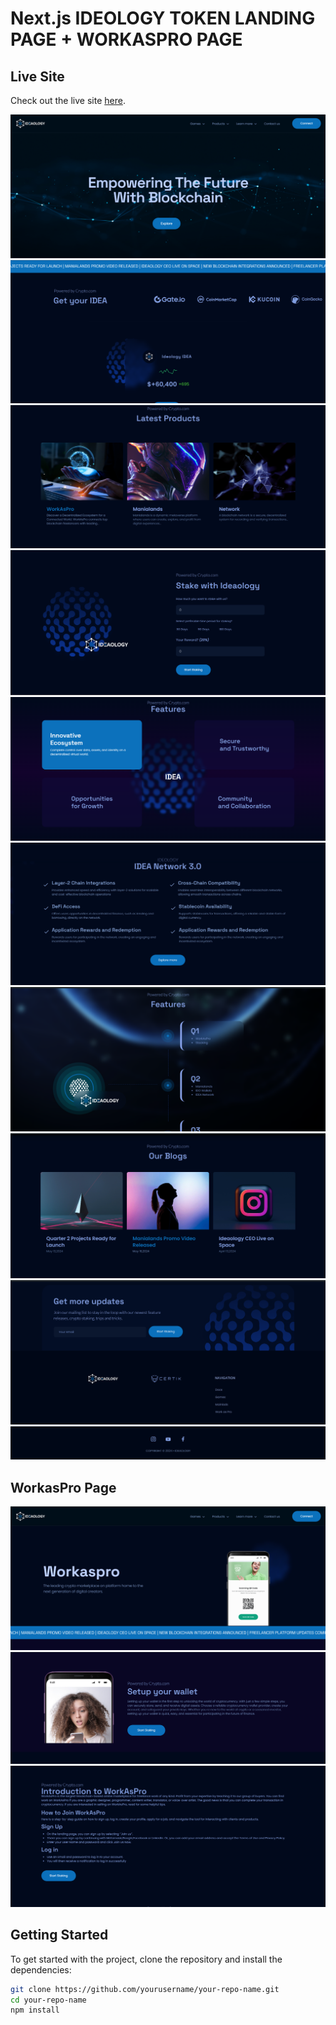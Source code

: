 # Next.js IDEOLOGY TOKEN LANDING PAGE + WORKASPRO PAGE

## Live Site

Check out the live site [here](https://nextjs-ideology-token.vercel.app/).

![Image1](https://github.com/Moeez-Rajpoot/Nextjs-ideology-token/blob/main/images/image1.png)
![Image2](https://github.com/Moeez-Rajpoot/Nextjs-ideology-token/blob/main/images/image2.png)
![Image3](https://github.com/Moeez-Rajpoot/Nextjs-ideology-token/blob/main/images/image3.png)
![Image4](https://github.com/Moeez-Rajpoot/Nextjs-ideology-token/blob/main/images/image4.png)
![Image5](https://github.com/Moeez-Rajpoot/Nextjs-ideology-token/blob/main/images/image5.png)
![Image6](https://github.com/Moeez-Rajpoot/Nextjs-ideology-token/blob/main/images/image6.png)
![Image7](https://github.com/Moeez-Rajpoot/Nextjs-ideology-token/blob/main/images/image7.png)
![Image8](https://github.com/Moeez-Rajpoot/Nextjs-ideology-token/blob/main/images/image8.png)
![Image9](https://github.com/Moeez-Rajpoot/Nextjs-ideology-token/blob/main/images/image9.png)
![Image10](https://github.com/Moeez-Rajpoot/Nextjs-ideology-token/blob/main/images/image10.png)

## WorkasPro Page
![Image1](https://github.com/Moeez-Rajpoot/Nextjs-ideology-token/blob/main/images/wimage1.png)
![Image2](https://github.com/Moeez-Rajpoot/Nextjs-ideology-token/blob/main/images/wimage2.png)
![Image3](https://github.com/Moeez-Rajpoot/Nextjs-ideology-token/blob/main/images/wimage3.png)


## Getting Started

To get started with the project, clone the repository and install the dependencies:

```bash
git clone https://github.com/yourusername/your-repo-name.git
cd your-repo-name
npm install
